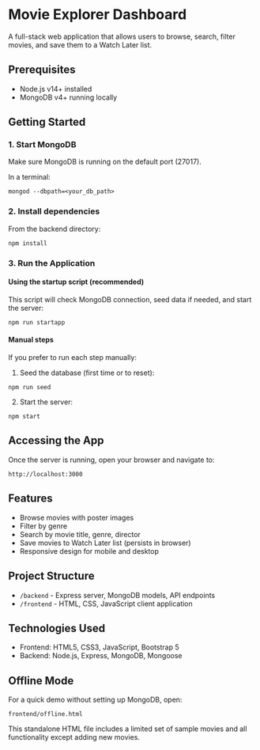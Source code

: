# Movie Explorer Dashboard

A full-stack web application that allows users to browse, search, filter movies, and save them to a Watch Later list.

## Prerequisites

- Node.js v14+ installed
- MongoDB v4+ running locally

## Getting Started

### 1. Start MongoDB

Make sure MongoDB is running on the default port (27017).

In a terminal:
```
mongod --dbpath=<your_db_path>
```

### 2. Install dependencies

From the backend directory:
```
npm install
```

### 3. Run the Application

#### Using the startup script (recommended)

This script will check MongoDB connection, seed data if needed, and start the server:

```
npm run startapp
```

#### Manual steps

If you prefer to run each step manually:

1. Seed the database (first time or to reset):
```
npm run seed
```

2. Start the server:
```
npm start
```

## Accessing the App

Once the server is running, open your browser and navigate to:

```
http://localhost:3000
```

## Features

- Browse movies with poster images
- Filter by genre
- Search by movie title, genre, director
- Save movies to Watch Later list (persists in browser)
- Responsive design for mobile and desktop

## Project Structure

- `/backend` - Express server, MongoDB models, API endpoints
- `/frontend` - HTML, CSS, JavaScript client application

## Technologies Used

- Frontend: HTML5, CSS3, JavaScript, Bootstrap 5
- Backend: Node.js, Express, MongoDB, Mongoose

## Offline Mode

For a quick demo without setting up MongoDB, open:

```
frontend/offline.html
```

This standalone HTML file includes a limited set of sample movies and all functionality except adding new movies.